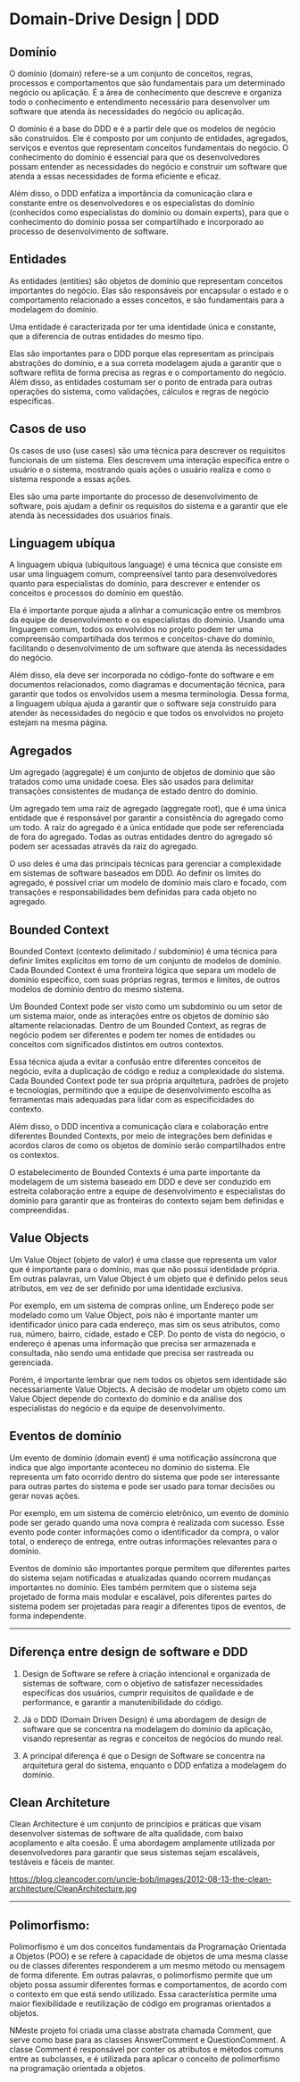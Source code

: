 # Domain-Drive Design | DDD

## Domínio

O domínio (domain) refere-se a um conjunto de conceitos, regras, processos e comportamentos que são fundamentais para um determinado negócio ou aplicação. É a área de conhecimento que descreve e organiza todo o conhecimento e entendimento necessário para desenvolver um software que atenda às necessidades do negócio ou aplicação.

O domínio é a base do DDD e é a partir dele que os modelos de negócio são construídos. Ele é composto por um conjunto de entidades, agregados, serviços e eventos que representam conceitos fundamentais do negócio. O conhecimento do domínio é essencial para que os desenvolvedores possam entender as necessidades do negócio e construir um software que atenda a essas necessidades de forma eficiente e eficaz.

Além disso, o DDD enfatiza a importância da comunicação clara e constante entre os desenvolvedores e os especialistas do domínio (conhecidos como especialistas do domínio ou domain experts), para que o conhecimento do domínio possa ser compartilhado e incorporado ao processo de desenvolvimento de software.

## Entidades

As entidades (entities) são objetos de domínio que representam conceitos importantes do negócio. Elas são responsáveis por encapsular o estado e o comportamento relacionado a esses conceitos, e são fundamentais para a modelagem do domínio.

Uma entidade é caracterizada por ter uma identidade única e constante, que a diferencia de outras entidades do mesmo tipo.

Elas são importantes para o DDD porque elas representam as principais abstrações do domínio, e a sua correta modelagem ajuda a garantir que o software reflita de forma precisa as regras e o comportamento do negócio. Além disso, as entidades costumam ser o ponto de entrada para outras operações do sistema, como validações, cálculos e regras de negócio específicas.

## Casos de uso

Os casos de uso (use cases) são uma técnica para descrever os requisitos funcionais de um sistema. Eles descrevem uma interação específica entre o usuário e o sistema, mostrando quais ações o usuário realiza e como o sistema responde a essas ações.

Eles são uma parte importante do processo de desenvolvimento de software, pois ajudam a definir os requisitos do sistema e a garantir que ele atenda às necessidades dos usuários finais.

## Linguagem ubíqua

A linguagem ubíqua (ubiquitous language) é uma técnica que consiste em usar uma linguagem comum, compreensível tanto para desenvolvedores quanto para especialistas do domínio, para descrever e entender os conceitos e processos do domínio em questão.

Ela é importante porque ajuda a alinhar a comunicação entre os membros da equipe de desenvolvimento e os especialistas do domínio. Usando uma linguagem comum, todos os envolvidos no projeto podem ter uma compreensão compartilhada dos termos e conceitos-chave do domínio, facilitando o desenvolvimento de um software que atenda às necessidades do negócio.

Além disso, ela deve ser incorporada no código-fonte do software e em documentos relacionados, como diagramas e documentação técnica, para garantir que todos os envolvidos usem a mesma terminologia. Dessa forma, a linguagem ubíqua ajuda a garantir que o software seja construído para atender às necessidades do negócio e que todos os envolvidos no projeto estejam na mesma página.

## Agregados

Um agregado (aggregate) é um conjunto de objetos de domínio que são tratados como uma unidade coesa. Eles são usados para delimitar transações consistentes de mudança de estado dentro do domínio.

Um agregado tem uma raiz de agregado (aggregate root), que é uma única entidade que é responsável por garantir a consistência do agregado como um todo. A raiz do agregado é a única entidade que pode ser referenciada de fora do agregado. Todas as outras entidades dentro do agregado só podem ser acessadas através da raiz do agregado.

O uso deles é uma das principais técnicas para gerenciar a complexidade em sistemas de software baseados em DDD. Ao definir os limites do agregado, é possível criar um modelo de domínio mais claro e focado, com transações e responsabilidades bem definidas para cada objeto no agregado.


## Bounded Context

Bounded Context (contexto delimitado / subdomínio) é uma técnica para definir limites explícitos em torno de um conjunto de modelos de domínio. Cada Bounded Context é uma fronteira lógica que separa um modelo de domínio específico, com suas próprias regras, termos e limites, de outros modelos de domínio dentro do mesmo sistema.

Um Bounded Context pode ser visto como um subdomínio ou um setor de um sistema maior, onde as interações entre os objetos de domínio são altamente relacionadas. Dentro de um Bounded Context, as regras de negócio podem ser diferentes e podem ter nomes de entidades ou conceitos com significados distintos em outros contextos.

Essa técnica ajuda a evitar a confusão entre diferentes conceitos de negócio, evita a duplicação de código e reduz a complexidade do sistema. Cada Bounded Context pode ter sua própria arquitetura, padrões de projeto e tecnologias, permitindo que a equipe de desenvolvimento escolha as ferramentas mais adequadas para lidar com as especificidades do contexto.

Além disso, o DDD incentiva a comunicação clara e colaboração entre diferentes Bounded Contexts, por meio de integrações bem definidas e acordos claros de como os objetos de domínio serão compartilhados entre os contextos.

O estabelecimento de Bounded Contexts é uma parte importante da modelagem de um sistema baseado em DDD e deve ser conduzido em estreita colaboração entre a equipe de desenvolvimento e especialistas do domínio para garantir que as fronteiras do contexto sejam bem definidas e compreendidas.

## Value Objects

Um Value Object (objeto de valor) é uma classe que representa um valor que é importante para o domínio, mas que não possui identidade própria. Em outras palavras, um Value Object é um objeto que é definido pelos seus atributos, em vez de ser definido por uma identidade exclusiva.

Por exemplo, em um sistema de compras online, um Endereço pode ser modelado como um Value Object, pois não é importante manter um identificador único para cada endereço, mas sim os seus atributos, como rua, número, bairro, cidade, estado e CEP. Do ponto de vista do negócio, o endereço é apenas uma informação que precisa ser armazenada e consultada, não sendo uma entidade que precisa ser rastreada ou gerenciada.

Porém, é importante lembrar que nem todos os objetos sem identidade são necessariamente Value Objects. A decisão de modelar um objeto como um Value Object depende do contexto do domínio e da análise dos especialistas do negócio e da equipe de desenvolvimento.

## Eventos de domínio

Um evento de domínio (domain event) é uma notificação assíncrona que indica que algo importante aconteceu no domínio do sistema. Ele representa um fato ocorrido dentro do sistema que pode ser interessante para outras partes do sistema e pode ser usado para tomar decisões ou gerar novas ações.

Por exemplo, em um sistema de comércio eletrônico, um evento de domínio pode ser gerado quando uma nova compra é realizada com sucesso. Esse evento pode conter informações como o identificador da compra, o valor total, o endereço de entrega, entre outras informações relevantes para o domínio.

Eventos de domínio são importantes porque permitem que diferentes partes do sistema sejam notificadas e atualizadas quando ocorrem mudanças importantes no domínio. Eles também permitem que o sistema seja projetado de forma mais modular e escalável, pois diferentes partes do sistema podem ser projetadas para reagir a diferentes tipos de eventos, de forma independente.

---

## Diferença entre design de software e DDD

1) Design de Software se refere à criação intencional e organizada de sistemas de software, com o objetivo de satisfazer necessidades específicas dos usuários, cumprir requisitos de qualidade e de performance, e garantir a manutenibilidade do código.

2) Já o DDD (Domain Driven Design) é uma abordagem de design de software que se concentra na modelagem do domínio da aplicação, visando representar as regras e conceitos de negócios do mundo real.

3) A principal diferença é que o Design de Software se concentra na arquitetura geral do sistema, enquanto o DDD enfatiza a modelagem do domínio.


## Clean Architeture
Clean Architecture é um conjunto de princípios e práticas que visam desenvolver sistemas de software de alta qualidade, com baixo acoplamento e alta coesão. É uma abordagem amplamente utilizada por desenvolvedores para garantir que seus sistemas sejam escaláveis, testáveis e fáceis de manter.

https://blog.cleancoder.com/uncle-bob/images/2012-08-13-the-clean-architecture/CleanArchitecture.jpg

---

## Polimorfismo:

Polimorfismo é um dos conceitos fundamentais da Programação Orientada a Objetos (POO) e se refere à capacidade de objetos de uma mesma classe ou de classes diferentes responderem a um mesmo método ou mensagem de forma diferente. Em outras palavras, o polimorfismo permite que um objeto possa assumir diferentes formas e comportamentos, de acordo com o contexto em que está sendo utilizado. Essa característica permite uma maior flexibilidade e reutilização de código em programas orientados a objetos.

NMeste projeto foi criada uma classe abstrata chamada Comment, que serve como base para as classes AnswerComment e QuestionComment. A classe Comment é responsável por conter os atributos e métodos comuns entre as subclasses, e é utilizada para aplicar o conceito de polimorfismo na programação orientada a objetos.